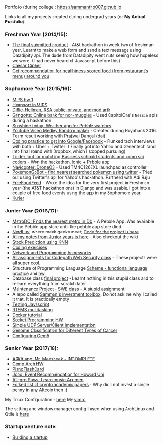 Portfolio (during college): https://sammanthp007.github.io

Links to all my projects created during undergrad years (or **My Actual Portfolio**):

### Freshman Year (2014/15):
- [The final submitted product](https://github.com/sammanthp007/atthack-10-2014-during) - At&t hackathon in week two of freshman year. Learnt to make a web form and send a text message using Datadipity api. The dude from Datadipity went nuts seeing how hopeless we were. (I had never heard of Javascript before this)
- [Caesar Cipher](http://r-o-t-c.appspot.com)
- [Get recommendation for healthiness scored food (from restaurant's menu) around you](https://frozen-earth-2438.herokuapp.com/)

### Sophomore Year (2015/16):
- [MIPS hw 1](https://github.com/sammanthp007/MIPS_Projects)
- [Heapsort in MIPS](https://github.com/sammanthp007/HeapSort-in-MIPS-32)
- [Diffie-Hellman, RSA public-private, and mod arth](https://github.com/sammanthp007/Cryptography)
- [Gringotts: Online bank for non-muggles](https://github.com/sammanthp007/hbcu-hackathon-01-2016) - Used CapitolOne's `Nessie` apis during a hackathon
- [Sunshine today: Weather app for Pebble watches](https://github.com/sammanthp007/sunshinetoday)
- [Youtube Video Medley Random maker](https://github.com/sammanthp007/hoyahack-01-2016) - Created during Hoyahack 2016. Team result working with Prajjwal Dangal (dai)
- [Coding practice to get into Google/Facebook](https://github.com/sammanthp007/sticky_problems) - Flunked tech interviews with both + Uber + Twitter :( Finally got into Yahoo and Genentech (and into final round with Dropbox, which I stopped pursuing)
- [Tinder, but for matching Business schoold students and comp sci coders](https://github.com/sammanthp007/huhack-2016) - Won the hackathon. Ionic + Pebble app
- [Navicopter: DroneOS](https://github.com/sammanthp007/Navicopter) - Used TM4C126EXL launchpad as controller
- [PokemonGoBot - find nearest searched pokemon using twitter](https://github.com/sammanthp007/pokemon-go-bot) - Tried out using Twitter's api for Yahoo's hackathon. Partnerd with Adi Raju
- [FreeFoodFeed](https://github.com/sammanthp007/atthack-10-2014) - Wrote the idea for the very first project in Freshman year (the AT&T hackathon one) in Django and was usable. I got into a couple of free food events using the app in my Sophomore year.
- [Kurier]()

### Junior Year (2016/17):
- [MetroDC: Finds the nearest metro in DC](https://github.com/sammanthp007/huhack-10-2015) - A Pebble App. Was available in the Pebble app store until the pebble app store died.
- [NerdLuv](https://nerdluv.herokuapp.com/index.php), where meek geeks meet; [Code for the project is here](https://github.com/sammanthp007/nerdluv-with-mysql)
- [All my notes from Junior years is here](https://github.com/sammanthp007/Linux-Kernel-Development) - Also checkout the wiki
- [Stock Prediction using KNN](https://github.com/sammanthp007/Stock-Price-Prediction-Using-KNN-Algorithm)
- [Coding exercises](https://github.com/sammanthp007/Weirdos)
- [Network and Programming homeworks](https://github.com/sammanthp007/HowardClassworks)
- [All assignments for Codepath Web Security class](https://github.com/sammanthp007/codepath-web-security) - These projects were all super cool.
- Structure of Programming Language [Scheme - functional language practice](https://github.com/sammanthp007/Scheme) and [hw](https://github.com/sammanthp007/CSCI350-functional-programming-assignment)
- Database class [final project](https://github.com/sammanthp007/Grade-Book-Database) - Learnt nothing in this stupid class and to relearn everything from scratch later
- [Maintenance Project - SWE class](https://github.com/sammanthp007/maintenance-project) - A stupid assignment
- A repo called [Samman's investment toolbox](https://github.com/sammanthp007/sammans-investment-toolbox). Do not ask me why I called it that. It is practically empty
- [Testing Javascript](https://github.com/sammanthp007/Image-Planner)
- [RTEMS multitasking](https://github.com/sammanthp007/rtems-multitasking)
- [Docker tutorial](https://github.com/sammanthp007/docker-tutorial)
- [Socket Programming HW](https://github.com/sammanthp007/socket-programming-modified-echo)
- [Simple UDP Server/Client implementation](https://github.com/sammanthp007/UDP-Socket-in-C)
- [Genome Classification for Different Types of Cancer](https://github.com/sammanthp007/Cancel-DNa-classification-genome)
- [Configuring Gem5](https://github.com/sammanthp007/gem5-tutorial)


### Senior Year (2017/18):
- [ARKit app: Mr. Meesheek - INCOMPLETE](https://github.com/sammanthp007/Mr-Meesheek)
- [Comp Arch HW](https://github.com/sammanthp007/computer-architecture)
- [PianoFlashCard](https://apps.apple.com/us/app/piano-flash-card/id1308111141)
- [Jobo: Event Recommendation for Howard Uni](https://apps.apple.com/us/app/jobo/id1301712693)
- [Allegro Paws: Learn music Acumen](https://apps.apple.com/us/app/allegro-paws/id1362576604)
- [Forked list of crypto academic papers](https://github.com/sammanthp007/blockchain-papers) - Why did I not invest a single penny in any Altcoin then :(

My Tmux Configuration - [here](https://github.com/sammanthp007/.tmux.conf)
My [vimrc](https://github.com/sammanthp007/vimrc)

The setting and window manager config I used when using ArchLinux and Qtile is [here](https://github.com/sammanthp007/ArchLinux-Setting)

### Startup venture note:
- [Building a startup](https://github.com/sammanthp007/Building-a-Startup)
